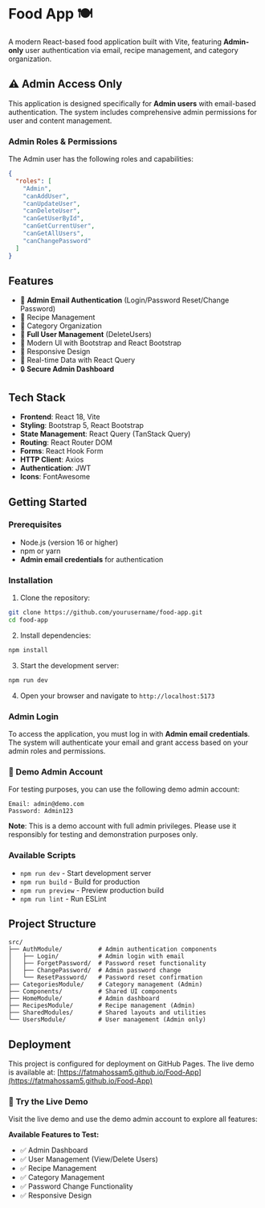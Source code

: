 # Food App 🍽️

A modern React-based food application built with Vite, featuring **Admin-only** user authentication via email, recipe management, and category organization.

## ⚠️ Admin Access Only

This application is designed specifically for **Admin users** with email-based authentication. The system includes comprehensive admin permissions for user and content management.

### Admin Roles & Permissions

The Admin user has the following roles and capabilities:

```json
{
  "roles": [
    "Admin",
    "canAddUser",
    "canUpdateUser", 
    "canDeleteUser",
    "canGetUserById",
    "canGetCurrentUser",
    "canGetAllUsers",
    "canChangePassword"
  ]
}
```

## Features

- 🔐 **Admin Email Authentication** (Login/Password Reset/Change Password)
- 📝 Recipe Management
- 📂 Category Organization
- 👥 **Full User Management** (DeleteUsers)
- 🎨 Modern UI with Bootstrap and React Bootstrap
- 📱 Responsive Design
- 🔄 Real-time Data with React Query
- 🔒 **Secure Admin Dashboard**

## Tech Stack

- **Frontend**: React 18, Vite
- **Styling**: Bootstrap 5, React Bootstrap
- **State Management**: React Query (TanStack Query)
- **Routing**: React Router DOM
- **Forms**: React Hook Form
- **HTTP Client**: Axios
- **Authentication**: JWT
- **Icons**: FontAwesome

## Getting Started

### Prerequisites

- Node.js (version 16 or higher)
- npm or yarn
- **Admin email credentials** for authentication

### Installation

1. Clone the repository:
```bash
git clone https://github.com/yourusername/food-app.git
cd food-app
```

2. Install dependencies:
```bash
npm install
```

3. Start the development server:
```bash
npm run dev
```

4. Open your browser and navigate to `http://localhost:5173`

### Admin Login

To access the application, you must log in with **Admin email credentials**. The system will authenticate your email and grant access based on your admin roles and permissions.

### 🎯 Demo Admin Account

For testing purposes, you can use the following demo admin account:

```
Email: admin@demo.com
Password: Admin123
```

**Note**: This is a demo account with full admin privileges. Please use it responsibly for testing and demonstration purposes only.

### Available Scripts

- `npm run dev` - Start development server
- `npm run build` - Build for production
- `npm run preview` - Preview production build
- `npm run lint` - Run ESLint

## Project Structure

```
src/
├── AuthModule/          # Admin authentication components
│   ├── Login/           # Admin login with email
│   ├── ForgetPassword/  # Password reset functionality
│   ├── ChangePassword/  # Admin password change
│   └── ResetPassword/   # Password reset confirmation
├── CategoriesModule/    # Category management (Admin)
├── Components/          # Shared UI components
├── HomeModule/          # Admin dashboard
├── RecipesModule/       # Recipe management (Admin)
├── SharedModules/       # Shared layouts and utilities
└── UsersModule/         # User management (Admin only)
```

## Deployment

This project is configured for deployment on GitHub Pages. The live demo is available at: [https://fatmahossam5.github.io/Food-App](https://fatmahossam5.github.io/Food-App)

### 🚀 Try the Live Demo

Visit the live demo and use the demo admin account to explore all features:



**Available Features to Test:**
- ✅ Admin Dashboard
- ✅ User Management (View/Delete Users)
- ✅ Recipe Management
- ✅ Category Management
- ✅ Password Change Functionality
- ✅ Responsive Design

